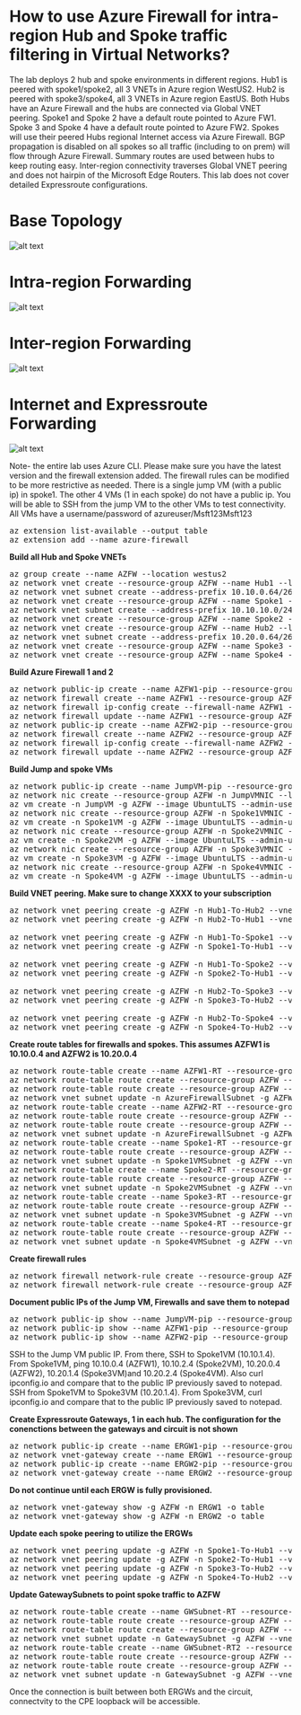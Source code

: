 # How to use Azure Firewall for intra-region Hub and Spoke traffic filtering in Virtual Networks?
The lab deploys 2 hub and spoke environments in different regions. Hub1 is peered with spoke1/spoke2, all 3 VNETs in Azure region WestUS2. Hub2 is peered with spoke3/spoke4, all 3 VNETs in Azure region EastUS. Both Hubs have an Azure Firewall and the hubs are connected via Global VNET peering. Spoke1 and Spoke 2 have a default route pointed to Azure FW1. Spoke 3 and Spoke 4 have a default route pointed to Azure FW2. Spokes will use their peered Hubs regional Internet access via Azure Firewall. BGP propagation is disabled on all spokes so all traffic (including to on prem) will flow through Azure Firewall. Summary routes are used between hubs to keep routing easy. Inter-region connectivity traverses Global VNET peering and does not hairpin of the Microsoft Edge Routers. This lab does not cover detailed Expressroute configurations.

# Base Topology
![alt text](https://github.com/jwrightazure/lab/blob/master/inter-region-spoke-spoke-azfw/inter-topo2.PNG)

# Intra-region Forwarding
![alt text](https://github.com/jwrightazure/lab/blob/master/inter-region-spoke-spoke-azfw/intra-routing2.PNG)

# Inter-region Forwarding
![alt text](https://github.com/jwrightazure/lab/blob/master/inter-region-spoke-spoke-azfw/inter-routing-topo2.PNG)

# Internet and Expressroute Forwarding
![alt text](https://github.com/jwrightazure/lab/blob/master/inter-region-spoke-spoke-azfw/er-internet-topo2.PNG)

Note- the entire lab uses Azure CLI. Please make sure you have the latest version and the firewall extension added. The firewall rules can be modified to be more restrictive as needed. There is a single jump VM (with a public ip) in spoke1. The other 4 VMs (1 in each spoke) do not have a public ip. You will be able to SSH from the jump VM to the other VMs to test connectivity. All VMs have a username/password of azureuser/Msft123Msft123

<pre lang="...">
az extension list-available --output table
az extension add --name azure-firewall
</pre>

**Build all Hub and Spoke VNETs**
<pre lang="...">
az group create --name AZFW --location westus2
az network vnet create --resource-group AZFW --name Hub1 --location westus2 --address-prefixes 10.10.0.0/24 --subnet-name AzureFirewallSubnet --subnet-prefix 10.10.0.0/26
az network vnet subnet create --address-prefix 10.10.0.64/26 --name GatewaySubnet --resource-group AZFW --vnet-name Hub1
az network vnet create --resource-group AZFW --name Spoke1 --location westus2 --address-prefixes 10.10.1.0/24 10.10.10.0/24 --subnet-name Spoke1VMSubnet --subnet-prefix 10.10.1.0/24
az network vnet subnet create --address-prefix 10.10.10.0/24 --name JumpSubnet --resource-group AZFW --vnet-name Spoke1
az network vnet create --resource-group AZFW --name Spoke2 --location westus2 --address-prefixes 10.10.2.0/24 --subnet-name Spoke2VMSubnet --subnet-prefix 10.10.2.0/24
az network vnet create --resource-group AZFW --name Hub2 --location eastus --address-prefixes 10.20.0.0/24 --subnet-name AzureFirewallSubnet --subnet-prefix 10.20.0.0/26
az network vnet subnet create --address-prefix 10.20.0.64/26 --name GatewaySubnet --resource-group AZFW --vnet-name Hub2
az network vnet create --resource-group AZFW --name Spoke3 --location eastus --address-prefixes 10.20.1.0/24 --subnet-name Spoke3VMSubnet --subnet-prefix 10.20.1.0/24
az network vnet create --resource-group AZFW --name Spoke4 --location eastus --address-prefixes 10.20.2.0/24 --subnet-name Spoke4VMSubnet --subnet-prefix 10.20.2.0/24
</pre>

**Build Azure Firewall 1 and 2**
<pre lang="...">
az network public-ip create --name AZFW1-pip --resource-group AZFW --location westus2 --allocation-method static --sku standard
az network firewall create --name AZFW1 --resource-group AZFW --location westus2
az network firewall ip-config create --firewall-name AZFW1 --name FW-config --public-ip-address AZFW1-pip --resource-group AZFW --vnet-name Hub1
az network firewall update --name AZFW1 --resource-group AZFW 
az network public-ip create --name AZFW2-pip --resource-group AZFW --location eastus --allocation-method static --sku standard
az network firewall create --name AZFW2 --resource-group AZFW --location eastus
az network firewall ip-config create --firewall-name AZFW2 --name FW-config --public-ip-address AZFW2-pip --resource-group AZFW --vnet-name Hub2
az network firewall update --name AZFW2 --resource-group AZFW 
</pre>

**Build Jump and spoke VMs**
<pre lang="...">
az network public-ip create --name JumpVM-pip --resource-group AZFW --location westus2 --allocation-method Dynamic
az network nic create --resource-group AZFW -n JumpVMNIC --location westus2 --subnet JumpSubnet --private-ip-address 10.10.10.4 --vnet-name Spoke1 --public-ip-address JumpVM-pip --ip-forwarding true
az vm create -n JumpVM -g AZFW --image UbuntuLTS --admin-username azureuser --admin-password Msft123Msft123 --nics JumpVMNIC --no-wait --location westus2
az network nic create --resource-group AZFW -n Spoke1VMNIC --location westus2 --subnet Spoke1VMSubnet --private-ip-address 10.10.1.4 --vnet-name Spoke1 --ip-forwarding true
az vm create -n Spoke1VM -g AZFW --image UbuntuLTS --admin-username azureuser --admin-password Msft123Msft123 --nics Spoke1VMNIC --no-wait --location westus2
az network nic create --resource-group AZFW -n Spoke2VMNIC --location westus2 --subnet Spoke2VMSubnet --private-ip-address 10.10.2.4 --vnet-name Spoke2 --ip-forwarding true
az vm create -n Spoke2VM -g AZFW --image UbuntuLTS --admin-username azureuser --admin-password Msft123Msft123 --nics Spoke2VMNIC --no-wait --location westus2
az network nic create --resource-group AZFW -n Spoke3VMNIC --location eastus --subnet Spoke3VMSubnet --private-ip-address 10.20.1.4 --vnet-name Spoke3 --ip-forwarding true
az vm create -n Spoke3VM -g AZFW --image UbuntuLTS --admin-username azureuser --admin-password Msft123Msft123 --nics Spoke3VMNIC --no-wait --location eastus
az network nic create --resource-group AZFW -n Spoke4VMNIC --location eastus --subnet Spoke4VMSubnet --private-ip-address 10.20.2.4 --vnet-name Spoke4 --ip-forwarding true
az vm create -n Spoke4VM -g AZFW --image UbuntuLTS --admin-username azureuser --admin-password Msft123Msft123 --nics Spoke4VMNIC --no-wait --location eastus
</pre>

**Build VNET peering. Make sure to change XXXX to your subscription**
<pre lang="...">
az network vnet peering create -g AZFW -n Hub1-To-Hub2 --vnet-name Hub1 --allow-vnet-access --allow-forwarded-traffic --remote-vnet /subscriptions/XXXX/resourceGroups/AZFW/providers/Microsoft.Network/virtualNetworks/Hub2 
az network vnet peering create -g AZFW -n Hub2-To-Hub1 --vnet-name Hub2 --allow-vnet-access --allow-forwarded-traffic --remote-vnet /subscriptions/XXXX/resourceGroups/AZFW/providers/Microsoft.Network/virtualNetworks/Hub1

az network vnet peering create -g AZFW -n Hub1-To-Spoke1 --vnet-name Hub1 --allow-vnet-access --allow-forwarded-traffic --allow-gateway-transit --remote-vnet /subscriptions/XXXX/resourceGroups/AZFW/providers/Microsoft.Network/virtualNetworks/Spoke1
az network vnet peering create -g AZFW -n Spoke1-To-Hub1 --vnet-name Spoke1 --allow-vnet-access --allow-forwarded-traffic  --remote-vnet /subscriptions/XXXX/resourceGroups/AZFW/providers/Microsoft.Network/virtualNetworks/Hub1

az network vnet peering create -g AZFW -n Hub1-To-Spoke2 --vnet-name Hub1 --allow-vnet-access --allow-forwarded-traffic --allow-gateway-transit --remote-vnet /subscriptions/XXXX/resourceGroups/AZFW/providers/Microsoft.Network/virtualNetworks/Spoke2
az network vnet peering create -g AZFW -n Spoke2-To-Hub1 --vnet-name Spoke2 --allow-vnet-access --allow-forwarded-traffic --remote-vnet /subscriptions/XXXX/resourceGroups/AZFW/providers/Microsoft.Network/virtualNetworks/Hub1

az network vnet peering create -g AZFW -n Hub2-To-Spoke3 --vnet-name Hub2 --allow-vnet-access --allow-forwarded-traffic --allow-gateway-transit --remote-vnet /subscriptions/XXXX/resourceGroups/AZFW/providers/Microsoft.Network/virtualNetworks/Spoke3
az network vnet peering create -g AZFW -n Spoke3-To-Hub2 --vnet-name Spoke3 --allow-vnet-access --allow-forwarded-traffic --remote-vnet /subscriptions/XXXX/resourceGroups/AZFW/providers/Microsoft.Network/virtualNetworks/Hub2

az network vnet peering create -g AZFW -n Hub2-To-Spoke4 --vnet-name Hub2 --allow-vnet-access --allow-forwarded-traffic --allow-gateway-transit --remote-vnet /subscriptions/XXXX/resourceGroups/AZFW/providers/Microsoft.Network/virtualNetworks/Spoke4
az network vnet peering create -g AZFW -n Spoke4-To-Hub2 --vnet-name Spoke4 --allow-vnet-access --allow-forwarded-traffic --remote-vnet /subscriptions/XXXX/resourceGroups/AZFW/providers/Microsoft.Network/virtualNetworks/Hub2
</pre>

**Create route tables for firewalls and spokes. This assumes AZFW1 is 10.10.0.4 and AZFW2 is 10.20.0.4**
<pre lang="...">
az network route-table create --name AZFW1-RT --resource-group AZFW --location westus2
az network route-table route create --resource-group AZFW --name to-Internet --route-table-name AZFW1-RT --address-prefix 0.0.0.0/0 --next-hop-type Internet
az network route-table route create --resource-group AZFW --name to-Spoke3-Spoke4 --route-table-name AZFW1-RT --address-prefix 10.20.0.0/16 --next-hop-type VirtualAppliance --next-hop-ip-address 10.20.0.4
az network vnet subnet update -n AzureFirewallSubnet -g AZFW --vnet-name Hub1 --address-prefixes 10.10.0.0/26 --route-table AZFW1-RT
az network route-table create --name AZFW2-RT --resource-group AZFW --location eastus
az network route-table route create --resource-group AZFW --name to-Internet --route-table-name AZFW2-RT --address-prefix 0.0.0.0/0 --next-hop-type Internet
az network route-table route create --resource-group AZFW --name to-Hub1 --route-table-name AZFW2-RT --address-prefix 10.10.0.0/16 --next-hop-type VirtualAppliance --next-hop-ip-address 10.10.0.4
az network vnet subnet update -n AzureFirewallSubnet -g AZFW --vnet-name Hub2 --address-prefixes 10.20.0.0/26 --route-table AZFW2-RT
az network route-table create --name Spoke1-RT --resource-group AZFW --location westus2 --disable-bgp-route-propagation
az network route-table route create --resource-group AZFW --name Default-Route --route-table-name Spoke1-RT --address-prefix 0.0.0.0/0 --next-hop-type VirtualAppliance --next-hop-ip-address 10.10.0.4
az network vnet subnet update -n Spoke1VMSubnet -g AZFW --vnet-name Spoke1 --address-prefixes 10.10.1.0/24 --route-table Spoke1-RT
az network route-table create --name Spoke2-RT --resource-group AZFW --location westus2 --disable-bgp-route-propagation
az network route-table route create --resource-group AZFW --name Default-Route --route-table-name Spoke2-RT --address-prefix 0.0.0.0/0 --next-hop-type VirtualAppliance --next-hop-ip-address 10.10.0.4
az network vnet subnet update -n Spoke2VMSubnet -g AZFW --vnet-name Spoke2 --address-prefixes 10.10.2.0/24 --route-table Spoke1-RT
az network route-table create --name Spoke3-RT --resource-group AZFW --location eastus --disable-bgp-route-propagation
az network route-table route create --resource-group AZFW --name Default-Route --route-table-name Spoke3-RT --address-prefix 0.0.0.0/0 --next-hop-type VirtualAppliance --next-hop-ip-address 10.20.0.4
az network vnet subnet update -n Spoke3VMSubnet -g AZFW --vnet-name Spoke3 --address-prefixes 10.20.1.0/24 --route-table Spoke3-RT
az network route-table create --name Spoke4-RT --resource-group AZFW --location eastus --disable-bgp-route-propagation
az network route-table route create --resource-group AZFW --name Default-Route --route-table-name Spoke4-RT --address-prefix 0.0.0.0/0 --next-hop-type VirtualAppliance --next-hop-ip-address 10.20.0.4
az network vnet subnet update -n Spoke4VMSubnet -g AZFW --vnet-name Spoke4 --address-prefixes 10.20.2.0/24 --route-table Spoke3-RT
</pre>

**Create firewall rules**
<pre lang="...">
az network firewall network-rule create --resource-group AZFW --firewall-name AZFW1 --collection-name AZFW1-rules --priority 100 --action Allow --name Allow-All --protocols Any --source-addresses 10.0.0.0/8 --destination-addresses * --destination-ports *
az network firewall network-rule create --resource-group AZFW --firewall-name AZFW2 --collection-name AZFW2-rules --priority 100 --action Allow --name Allow-All --protocols Any --source-addresses 10.0.0.0/8 --destination-addresses * --destination-ports *
</pre>

**Document public IPs of the Jump VM, Firewalls and save them to notepad**
<pre lang="...">
az network public-ip show --name JumpVM-pip --resource-group AZFW --query [ipAddress] --output tsv
az network public-ip show --name AZFW1-pip --resource-group AZFW --query [ipAddress] --output tsv
az network public-ip show --name AZFW2-pip --resource-group AZFW --query [ipAddress] --output tsv
</pre>

SSH to the Jump VM public IP. From there, SSH to Spoke1VM (10.10.1.4). From Spoke1VM, ping 10.10.0.4 (AZFW1), 10.10.2.4 (Spoke2VM), 10.20.0.4 (AZFW2), 10.20.1.4 (Spoke3VM)and 10.20.2.4 (Spoke4VM). Also curl ipconfig.io and compare that to the public IP previously saved to notepad. SSH from Spoke1VM to Spoke3VM (10.20.1.4). From Spoke3VM, curl ipconfig.io and compare that to the public IP previously saved to notepad.

**Create Expressroute Gateways, 1 in each hub. The configuration for the conenctions between the gateways and circuit is not shown**
<pre lang="...">
az network public-ip create --name ERGW1-pip --resource-group AZFW --location westus2
az network vnet-gateway create --name ERGW1 --resource-group AZFW --location westus2 --public-ip-address ERGW1-pip --vnet Hub1 --gateway-type "ExpressRoute" --sku "Standard" --no-wait
az network public-ip create --name ERGW2-pip --resource-group AZFW --location eastus
az network vnet-gateway create --name ERGW2 --resource-group AZFW --location eastus --public-ip-address ERGW2-pip --vnet Hub2 --gateway-type "ExpressRoute" --sku "Standard" --no-wait
</pre>

**Do not continue until each ERGW is fully provisioned.**
<pre lang="...">
az network vnet-gateway show -g AZFW -n ERGW1 -o table
az network vnet-gateway show -g AZFW -n ERGW2 -o table
</pre>

**Update each spoke peering to utilize the ERGWs**
<pre lang="...">
az network vnet peering update -g AZFW -n Spoke1-To-Hub1 --vnet-name Spoke1 --set useRemoteGateways=true
az network vnet peering update -g AZFW -n Spoke2-To-Hub1 --vnet-name Spoke2 --set useRemoteGateways=true
az network vnet peering update -g AZFW -n Spoke3-To-Hub2 --vnet-name Spoke3 --set useRemoteGateways=true
az network vnet peering update -g AZFW -n Spoke4-To-Hub2 --vnet-name Spoke4 --set useRemoteGateways=true
</pre>

**Update GatewaySubnets to point spoke traffic to AZFW**
<pre lang="...">
az network route-table create --name GWSubnet-RT --resource-group AZFW --location westus2
az network route-table route create --resource-group AZFW --name to-Spoke1 --route-table-name GWSubnet-RT --address-prefix 10.10.1.0/24 --next-hop-type VirtualAppliance --next-hop-ip-address 10.10.0.4
az network route-table route create --resource-group AZFW --name to-Spoke2 --route-table-name GWSubnet-RT --address-prefix 10.10.2.0/24 --next-hop-type VirtualAppliance --next-hop-ip-address 10.10.0.4
az network vnet subnet update -n GatewaySubnet -g AZFW --vnet-name Hub1 --route-table GWSubnet-RT
az network route-table create --name GWSubnet-RT2 --resource-group AZFW --location eastus
az network route-table route create --resource-group AZFW --name to-Spoke3 --route-table-name GWSubnet-RT2 --address-prefix 10.20.1.0/24 --next-hop-type VirtualAppliance --next-hop-ip-address 10.20.0.4
az network route-table route create --resource-group AZFW --name to-Spoke4 --route-table-name GWSubnet-RT2 --address-prefix 10.20.2.0/24 --next-hop-type VirtualAppliance --next-hop-ip-address 10.20.0.4
az network vnet subnet update -n GatewaySubnet -g AZFW --vnet-name Hub2 --route-table GWSubnet-RT2
</pre>

Once the connection is built between both ERGWs and the circuit, connectvity to the CPE loopback will be accessible.
